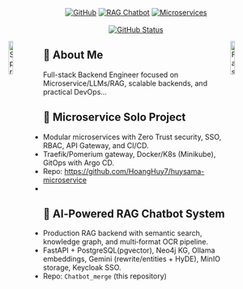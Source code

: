 <p align="center">
<a href="https://github.com/HoangHuy7"><img alt="GitHub" src="https://img.shields.io/badge/GitHub-@HoangHuy7-181717?logo=github"/></a>
<a href="https://github.com/HoangHuy7/Chatbot_merge"><img alt="RAG Chatbot" src="https://img.shields.io/badge/Project-RAG%20Chatbot-0b5fff?logo=fastapi&logoColor=white"/></a>
<a href="https://github.com/HoangHuy7/huysama-microservice"><img alt="Microservices" src="https://img.shields.io/badge/Project-Microservices-2bbc8a?logo=spring&logoColor=white"/></a></br></br>
<a href="https://github.com/HoangHuy7"><img alt="GitHub Status" src="https://github-readme-stats.vercel.app/api?username=HoangHuy7&hide=contribs&show_icons=true&include_all_commits=true&count_private=true"/></a>
</p>


<img alt="Spring Boot" src="https://cdn.simpleicons.org/springboot/6DB33F" width="13%" align="left"/>
<img alt="FastAPI" src="https://cdn.simpleicons.org/fastapi/009688" width="13%" align="right"/>

<h2>👋 About Me</h2>

Full-stack Backend Engineer focused on Microservice/LLMs/RAG, scalable backends, and practical DevOps...

## 🧩 Microservice Solo Project
- Modular microservices with Zero Trust security, SSO, RBAC, API Gateway, and CI/CD.
- Traefik/Pomerium gateway, Docker/K8s (Minikube), GitOps with Argo CD.
- Repo: https://github.com/HoangHuy7/huysama-microservice
- 
## 🧠 AI‑Powered RAG Chatbot System
- Production RAG backend with semantic search, knowledge graph, and multi‑format OCR pipeline.
- FastAPI + PostgreSQL(pgvector), Neo4j KG, Ollama embeddings, Gemini (rewrite/entities + HyDE), MinIO storage, Keycloak SSO.
- Repo: `Chatbot_merge` (this repository)

<a href="https://github.com/HoangHuy7/huysama-microservice">

</a>



